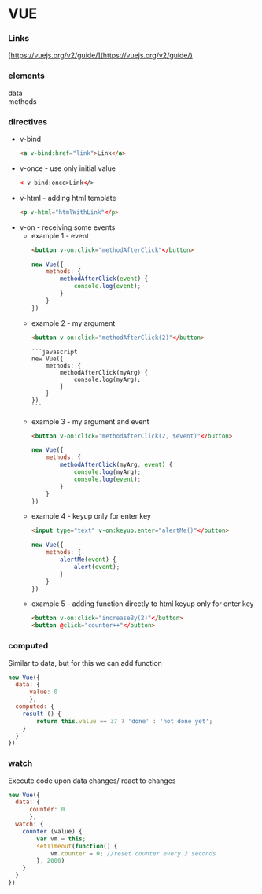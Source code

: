 # VUE #
### Links ###
[https://vuejs.org/v2/guide/](https://vuejs.org/v2/guide/)


### elements ###
data  
methods  

### directives ###
* v-bind
    ```html
    <a v-bind:href="link">Link</a>
    ``` 
* v-once - use only initial value
    ```html
    < v-bind:once>Link</>
    ```
* v-html - adding html template 
    ```html
    <p v-html="htmlWithLink"</p>
    ``` 
* v-on - receiving some events 
    * example 1 - event
        ```html
        <button v-on:click="methodAfterClick"</button>
        ``` 
      ```javascript
      new Vue({
          methods: {
              methodAfterClick(event) {
                  console.log(event);
              }       
          }
      })
      ``` 
  * example 2 - my argument
      ```html
      <button v-on:click="methodAfterClick(2)"</button>
      ``` 
        ```javascript
        new Vue({
            methods: {
                methodAfterClick(myArg) {
                    console.log(myArg);
                }       
            }
        })
        ```
  * example 3 - my argument and event  
      ```html
      <button v-on:click="methodAfterClick(2, $event)"</button>
      ``` 
      ```javascript
      new Vue({
          methods: {
              methodAfterClick(myArg, event) {
                  console.log(myArg);
                  console.log(event);
              }       
          }
      })
      ```
  * example 4 - keyup only for enter key
      ```html
      <input type="text" v-on:keyup.enter="alertMe()"</button>
      ``` 
      ```javascript
      new Vue({
          methods: {
              alertMe(event) {
                  alert(event);
              }       
          }
      })
      ``` 
  * example 5 - adding function directly to html keyup only for enter key
    ```html
    <button v-on:click="increaseBy(2)"</button>
    <button @click="counter++"</button>
    ```  
### computed ###
Similar to data, but for this we can add function
```javascript
new Vue({
  data: {
      value: 0
      },
  computed: {
    result () {
        return this.value == 37 ? 'done' : 'not done yet';
    }             
  }
})
``` 
### watch ###  
Execute code upon data changes/ react to changes
```javascript
new Vue({
  data: {
      counter: 0
      },
  watch: {
    counter (value) {
        var vm = this;
        setTimeout(function() {
            vm.counter = 0; //reset counter every 2 seconds
        }, 2000)  
    }             
  }
})
``` 